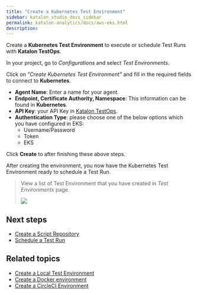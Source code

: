 ```yaml
---
title: "Create a Kubernetes Test Environment" 
sidebar: katalon_studio_docs_sidebar
permalink: katalon-analytics/docs/aws-eks.html 
description: 
---
```


Create a **Kubernetes Test Environment** to execute or schedule Test Runs with **Katalon TestOps**.

In your project, go to *Configurations* and select *Test Environments*.

Click on *"Create Kubernetes Test Environment"* and fill in the required fields to connect to **Kubernetes**.

- **Agent Name**: Enter a name for your agent.
- **Endpoint, Certificate Authority, Namespace**: This information can be found in **Kubernetes**.
- **API Key**: your API Key in [Katalon TestOps](https://analytics.katalon.com/user/apikey).
- **Authentication Type**: please choose one of the below options which you have configured in EKS:
  - Username/Password
  - Token
  - EKS

Click **Create** to after finishing these above steps.

After creating the environment, you now have the Kubernetes Test Environment ready to schedule a Test Run.

> View a list of Test Environment that you have created in *Test Environments* page.
>
><img src="https://github.com/katalon-studio/docs-images/raw/master/katalon-analytics/docs/aws-eks/Kubernetes-test-environment.png" width="" height="">

## Next steps

- [Create a Script Repository](/katalon-analytics/docs/code-repo)
- [Schedule a Test Run](/katalon-analytics/docs/kt-scheduler)


## Related topics

- [Create a Local Test Environment](https://docs.katalon.com/katalon-analytics/docs/agents.html)
- [Create a Docker environment](https://docs.katalon.com/katalon-analytics/docs/docker.html)
- [Create a CircleCI Environment](https://docs.katalon.com/katalon-analytics/docs/circleci.html)
